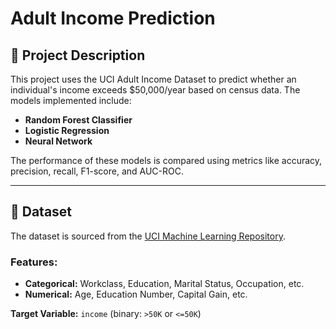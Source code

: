 # Adult Income Prediction

## 📄 Project Description
This project uses the UCI Adult Income Dataset to predict whether an individual's income exceeds $50,000/year based on census data. The models implemented include:
- **Random Forest Classifier**
- **Logistic Regression**
- **Neural Network**

The performance of these models is compared using metrics like accuracy, precision, recall, F1-score, and AUC-ROC.

---

## 📂 Dataset
The dataset is sourced from the [UCI Machine Learning Repository](https://archive.ics.uci.edu/ml/datasets/adult).  
### Features:
- **Categorical:** Workclass, Education, Marital Status, Occupation, etc.
- **Numerical:** Age, Education Number, Capital Gain, etc.
  
**Target Variable:** `income` (binary: `>50K` or `<=50K`)

